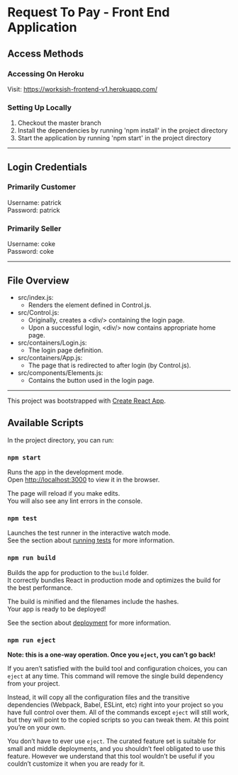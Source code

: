 # Request To Pay - Front End Application

## Access Methods

### Accessing On Heroku

Visit: https://worksish-frontend-v1.herokuapp.com/

### Setting Up Locally

1) Checkout the master branch
2) Install the dependencies by running 'npm install' in the project directory
3) Start the application by running 'npm start' in the project directory

--------------------------------

## Login Credentials

### Primarily Customer
Username: patrick \
Password: patrick

### Primarily Seller
Username: coke \
Password: coke

--------------------------------

## File Overview

- src/index.js:
    - Renders the element defined in Control.js.
- src/Control.js:
    - Originally, creates a \<div/> containing the login page.
    - Upon a successful login, \<div/> now contains appropriate home page.
- src/containers/Login.js:
    - The login page definition.
- src/containers/App.js:
    - The page that is redirected to after login (by Control.js).
- src/components/Elements.js:
    - Contains the button used in the login page.

--------------------------------

This project was bootstrapped with [Create React App](https://github.com/facebook/create-react-app).

## Available Scripts

In the project directory, you can run:

### `npm start`

Runs the app in the development mode.<br />
Open [http://localhost:3000](http://localhost:3000) to view it in the browser.

The page will reload if you make edits.<br />
You will also see any lint errors in the console.

### `npm test`

Launches the test runner in the interactive watch mode.<br />
See the section about [running tests](https://facebook.github.io/create-react-app/docs/running-tests) for more information.

### `npm run build`

Builds the app for production to the `build` folder.<br />
It correctly bundles React in production mode and optimizes the build for the best performance.

The build is minified and the filenames include the hashes.<br />
Your app is ready to be deployed!

See the section about [deployment](https://facebook.github.io/create-react-app/docs/deployment) for more information.

### `npm run eject`

**Note: this is a one-way operation. Once you `eject`, you can’t go back!**

If you aren’t satisfied with the build tool and configuration choices, you can `eject` at any time. This command will remove the single build dependency from your project.

Instead, it will copy all the configuration files and the transitive dependencies (Webpack, Babel, ESLint, etc) right into your project so you have full control over them. All of the commands except `eject` will still work, but they will point to the copied scripts so you can tweak them. At this point you’re on your own.

You don’t have to ever use `eject`. The curated feature set is suitable for small and middle deployments, and you shouldn’t feel obligated to use this feature. However we understand that this tool wouldn’t be useful if you couldn’t customize it when you are ready for it.
